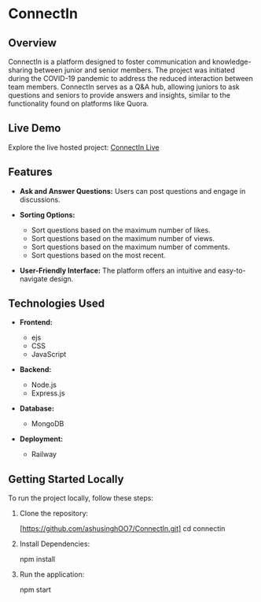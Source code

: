 # ConnectIn

## Overview

ConnectIn is a platform designed to foster communication and knowledge-sharing between junior and senior members. The project was initiated during the COVID-19 pandemic to address the reduced interaction between team members. ConnectIn serves as a Q&A hub, allowing juniors to ask questions and seniors to provide answers and insights, similar to the functionality found on platforms like Quora.


## Live Demo

Explore the live hosted project: [ConnectIn Live](https://connectin-production-b261.up.railway.app/)

## Features

- **Ask and Answer Questions:** Users can post questions and engage in discussions.

- **Sorting Options:**
  - Sort questions based on the maximum number of likes.
  - Sort questions based on the maximum number of views.
  - Sort questions based on the maximum number of comments.
  - Sort questions based on the most recent.

- **User-Friendly Interface:** The platform offers an intuitive and easy-to-navigate design.

## Technologies Used

- **Frontend:**
  - ejs
  - CSS
  - JavaScript

- **Backend:**
  - Node.js
  - Express.js

- **Database:**
  - MongoDB

- **Deployment:**
  - Railway

## Getting Started Locally

To run the project locally, follow these steps:

1. Clone the repository:
   
   [https://github.com/ashusinghOO7/ConnectIn.git]
   cd connectin

2. Install Dependencies:

   npm install
   
4. Run the application:

   npm start
